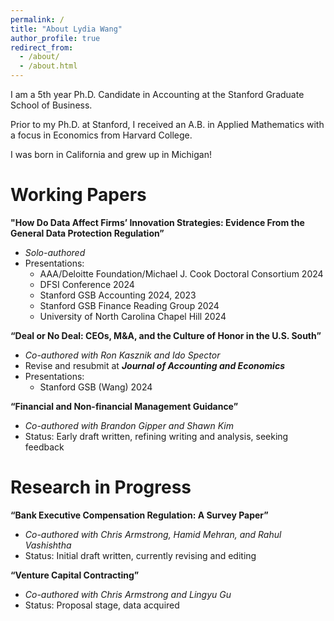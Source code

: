```yaml
---
permalink: /
title: "About Lydia Wang"
author_profile: true
redirect_from: 
  - /about/
  - /about.html
---
```


I am a 5th year Ph.D. Candidate in Accounting at the Stanford Graduate School of Business.

Prior to my Ph.D. at Stanford, I received an A.B. in Applied Mathematics with a focus in Economics from Harvard College. 

I was born in California and grew up in Michigan!


Working Papers
======
**"How Do Data Affect Firms’ Innovation Strategies: Evidence From the General Data Protection Regulation”**

*	_Solo-authored_
*	Presentations:
    + AAA/Deloitte Foundation/Michael J. Cook Doctoral Consortium 2024
    + DFSI Conference 2024
    + Stanford GSB Accounting 2024, 2023
    + Stanford GSB Finance Reading Group 2024
    + University of North Carolina Chapel Hill 2024


**“Deal or No Deal: CEOs, M&A, and the Culture of Honor in the U.S. South”**

*	_Co-authored with Ron Kasznik and Ido Spector_
*	Revise and resubmit at _**Journal of Accounting and Economics**_
*	Presentations:
    + Stanford GSB (Wang) 2024


**“Financial and Non-financial Management Guidance”**
*	_Co-authored with Brandon Gipper and Shawn Kim_
*	Status: Early draft written, refining writing and analysis, seeking feedback




Research in Progress
======
**“Bank Executive Compensation Regulation: A Survey Paper”**
*	_Co-authored with Chris Armstrong, Hamid Mehran, and Rahul Vashishtha_
*	Status: Initial draft written, currently revising and editing


**“Venture Capital Contracting”**
*	_Co-authored with Chris Armstrong and Lingyu Gu_
*	Status: Proposal stage, data acquired


